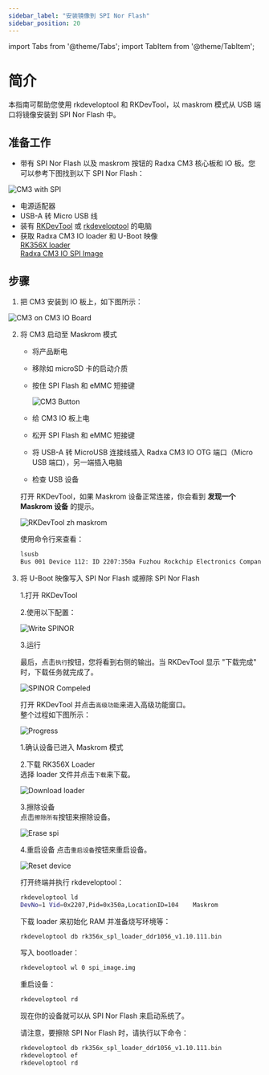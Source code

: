 ```yaml
---
sidebar_label: "安装镜像到 SPI Nor Flash"
sidebar_position: 20
---
```


import Tabs from '@theme/Tabs';
import TabItem from '@theme/TabItem';

# 简介

本指南可帮助您使用 rkdeveloptool 和 RKDevTool，以 maskrom 模式从 USB 端口将镜像安装到 SPI Nor Flash 中。

## 准备工作

- 带有 SPI Nor Flash 以及 maskrom 按钮的 Radxa CM3 核心板和 IO 板。您可以参考下图找到以下 SPI Nor Flash：

![CM3 with SPI](/img/cm3/cm3-with-spi.webp)

- 电源适配器
- USB-A 转 Micro USB 线
- 装有 [RKDevTool](/general-tutorial/rksdk/RKDevTool) 或 [rkdeveloptool](/general-tutorial/rksdk/rkdeveloptool) 的电脑
- 获取 Radxa CM3 IO loader 和 U-Boot 映像  
  [RK356X loader](https://dl.radxa.com/rock3/images/loader/radxa-cm3-io/rk356x_spl_loader_ddr1056_v1.10.111.bin)    
  [Radxa CM3 IO SPI Image](https://dl.radxa.com/rock3/images/loader/radxa-cm3-io/radxa-cm3-io-spi-image-g8684d740b9f.img.gz)  

## 步骤

1. 把 CM3 安装到 IO 板上，如下图所示：

![CM3 on CM3 IO Board](/img/cm3/cm3-with-io.webp)

2. 将 CM3 启动至 Maskrom 模式
   - 将产品断电
   - 移除如 microSD 卡的启动介质
   - 按住 SPI Flash 和 eMMC 短接键

     ![CM3 Button](/img/cm3/cm3-button.webp)

   - 给 CM3 IO 板上电
   - 松开 SPI Flash 和 eMMC 短接键
   - 将 USB-A 转 MicroUSB 连接线插入 Radxa CM3 IO OTG 端口（Micro USB 端口），另一端插入电脑
   - 检查 USB 设备

   <Tabs>
    <TabItem value="windows" label="Windows">

    打开 RKDevTool，如果 Maskrom 设备正常连接，你会看到 **发现一个 Maskrom 设备** 的提示。

    ![RKDevTool zh maskrom](/img/configuration/rkdevtool-zh-maskrom.webp)

    </TabItem>
    <TabItem value="linux_mac" label="Linux/MacOS">

    使用命令行来查看：

    ```bash
    lsusb
    Bus 001 Device 112: ID 2207:350a Fuzhou Rockchip Electronics Company # 类似于此的输出
    ```

    </TabItem>
   </Tabs>

3. 将 U-Boot 映像写入 SPI Nor Flash 或擦除 SPI Nor Flash

   <Tabs>
    <TabItem value="windows" label="Windows PC">
    <Tabs>
    <TabItem value="write" label="将 U-Boot 写入 SPI">

    1.打开 RKDevTool

    2.使用以下配置：

    ![Write SPINOR](/img/configuration/rkdevtool-zh-spinor.webp)

    3.运行

    最后，点击`执行`按钮，您将看到右侧的输出。当 RKDevTool 显示 "下载完成" 时，下载任务就完成了。

    ![SPINOR Compeled](/img/configuration/rkdevtool-spi-complete-zh.webp)

    </TabItem>
    <TabItem value="erase" label="擦除 SPI Nor Flash">

    打开 RKDevTool 并点击`高级功能`来进入高级功能窗口。  
    整个过程如下图所示：

    ![Progress](/img/configuration/rkdevtool-erase-spi-zh.webp)

    1.确认设备已进入 Maskrom 模式

    2.下载 RK356X Loader  
      选择 loader 文件并点击`下载`来下载。

      ![Download loader](/img/configuration/rkdevtool-download-loader-zh.webp)

    3.擦除设备  
      点击`擦除所有`按钮来擦除设备。

      ![Erase spi](/img/configuration/rkdevtool-erase-device-zh.webp)

    4.重启设备
      点击`重启设备`按钮来重启设备。

      ![Reset device](/img/configuration/rkdevtool-reset-device-zh.webp)

    </TabItem>
    </Tabs>
    </TabItem>
    <TabItem value="linux_mac" label="Linux/MacOS PC">
    <Tabs>
    <TabItem value="write" label="将 U-Boot 写入 SPI">

    打开终端并执行 rkdeveloptool：

    ```bash
    rkdeveloptool ld
    DevNo=1	Vid=0x2207,Pid=0x350a,LocationID=104	Maskrom
    ```

   下载 loader 来初始化 RAM 并准备烧写环境等：

    ```bash
    rkdeveloptool db rk356x_spl_loader_ddr1056_v1.10.111.bin
    ```

    写入 bootloader：

    ```bash
    rkdeveloptool wl 0 spi_image.img
    ```

    重启设备：

    ```bash
    rkdeveloptool rd
    ```

    现在你的设备就可以从 SPI Nor Flash 来启动系统了。

    </TabItem>
    <TabItem value="erase" label="擦除 SPI Nor Flash">

    请注意，要擦除 SPI Nor Flash 时，请执行以下命令：

    ```bash
    rkdeveloptool db rk356x_spl_loader_ddr1056_v1.10.111.bin
    rkdeveloptool ef
    rkdeveloptool rd
    ```

    </TabItem>
    </Tabs>
    </TabItem>
   </Tabs>